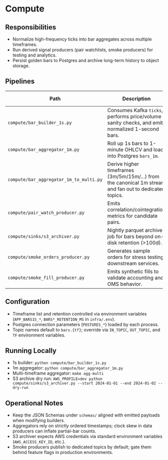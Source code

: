# Compute

## Responsibilities
- Normalize high-frequency ticks into bar aggregates across multiple timeframes.
- Run derived signal producers (pair watchlists, smoke producers) for testing and analytics.
- Persist golden bars to Postgres and archive long-term history to object storage.

## Pipelines
| Path | Description | Topics / Storage |
| --- | --- | --- |
| `compute/bar_builder_1s.py` | Consumes Kafka `ticks`, performs price/volume sanity checks, and emits normalized 1-second bars. | Kafka `bars.1s` |
| `compute/bar_aggregator_1m.py` | Roll up 1s bars to 1-minute OHLCV and load into Postgres `bars_1m`. | Kafka `bars.1m`, Postgres |
| `compute/bar_aggregator_1m_to_multi.py` | Derive higher timeframes (3m/5m/15m/…) from the canonical 1m stream and fan out to dedicated topics. | Kafka `bars.{tf}`, Postgres |
| `compute/pair_watch_producer.py` | Emits correlation/cointegration metrics for candidate pairs. | Kafka `pairs.signals` |
| `compute/sinks/s3_archiver.py` | Nightly parquet archive job for bars beyond on-disk retention (>100d). | S3/object storage |
| `compute/smoke_orders_producer.py` | Generates sample orders for stress testing downstream services. | Kafka `orders`, `orders.dlq` |
| `compute/smoke_fill_producer.py` | Emits synthetic fills to validate accounting and OMS behavior. | Kafka `fills` |

## Configuration
- Timeframe list and retention controlled via environment variables (`APP_BARS1S_*`, `BARS*_RETENTION_MS` in `infra/.env`).
- Postgres connection parameters (`POSTGRES_*`) loaded by each process.
- Topic names default to `bars.{tf}`; override via `IN_TOPIC`, `OUT_TOPIC`, and `TF` environment variables.

## Running Locally
- 1s builder: `python compute/bar_builder_1s.py`
- 1m aggregator: `python compute/bar_aggregator_1m.py`
- Multi-timeframe aggregator: `make agg-multi`
- S3 archive dry run: `AWS_PROFILE=dev python compute/sinks/s3_archiver.py --start 2024-01-01 --end 2024-01-02 --dry-run`

## Operational Notes
- Keep the JSON Schemas under `schemas/` aligned with emitted payloads when modifying builders.
- Aggregators rely on strictly ordered timestamps; clock skew in data producers can inflate partial-bar counts.
- S3 archiver expects AWS credentials via standard environment variables (`AWS_ACCESS_KEY_ID`, etc.).
- Smoke producers publish to dedicated topics by default; gate them behind feature flags in production environments.
